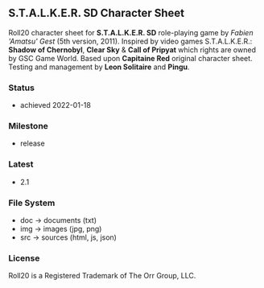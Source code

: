   ## S.T.A.L.K.E.R. SD Character Sheet

  Roll20 character sheet for **S.T.A.L.K.E.R. SD** role-playing game by *Fabien 'Amatsu' Gest* (5th version, 2011).
  Inspired by video games S.T.A.L.K.E.R.: **Shadow of Chernobyl**, **Clear Sky** & **Call of Pripyat** which rights are owned by GSC Game World.
  Based upon **Capitaine Red** original character sheet.
  Testing and management by **Leon Solitaire** and **Pingu**.

  ### Status

  * achieved 2022-01-18

  ### Milestone

  * release

  ### Latest

  * 2.1

  ### File System

  * doc -> documents (txt)
  * img -> images (jpg, png)
  * src -> sources (html, js, json)

  ### License

  Roll20 is a Registered Trademark of The Orr Group, LLC.
